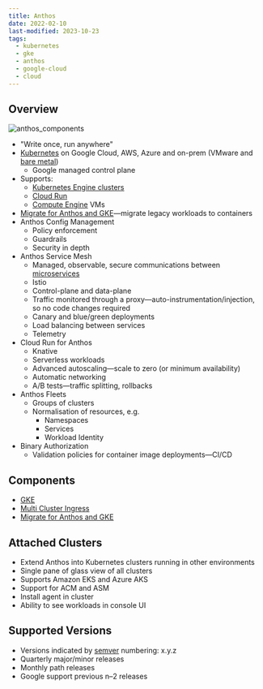 ```yaml
---
title: Anthos
date: 2022-02-10
last-modified: 2023-10-23
tags:
  - kubernetes
  - gke
  - anthos
  - google-cloud
  - cloud
---
```


## Overview

![anthos_components](files/anthos_components.svg)

- "Write once, run anywhere"
- [Kubernetes](notes/moc/Kubernetes.md) on Google Cloud, AWS, Azure and on-prem (VMware and [bare metal](notes/Anthos%20on%20Bare%20Metal.md))
	- Google managed control plane
- Supports:
	- [Kubernetes Engine clusters](notes/Kubernetes%20Engine%20(GKE).md)
	- [Cloud Run](notes/Cloud%20Run.md)
	- [Compute Engine](notes/Compute%20Engine.md) VMs
- [Migrate for Anthos and GKE](notes/Migrate%20for%20Anthos%20and%20GKE.md)—migrate legacy workloads to containers
- Anthos Config Management
	- Policy enforcement
	- Guardrails
	- Security in depth
- Anthos Service Mesh
	- Managed, observable, secure communications between [microservices](notes/Microservices.md)
	- Istio
	- Control-plane and data-plane
	- Traffic monitored through a proxy—auto-instrumentation/injection, so no code changes required
	- Canary and blue/green deployments
	- Load balancing between services
	- Telemetry
- Cloud Run for Anthos
	- Knative
	- Serverless workloads
	- Advanced autoscaling—scale to zero (or minimum availability)
	- Automatic networking
	- A/B tests—traffic splitting, rollbacks
- Anthos Fleets
	- Groups of clusters
	- Normalisation of resources, e.g.
		- Namespaces
		- Services
		- Workload Identity
- Binary Authorization
	- Validation policies for container image deployments—CI/CD

## Components

- [GKE](notes/Kubernetes%20Engine%20(GKE).md)
- [Multi Cluster Ingress](notes/Multi%20Cluster%20Ingress.md)
- [Migrate for Anthos and GKE](notes/Migrate%20for%20Anthos%20and%20GKE.md)

## Attached Clusters

- Extend Anthos into Kubernetes clusters running in other environments
- Single pane of glass view of all clusters
- Supports Amazon EKS and Azure AKS
- Support for ACM and ASM
- Install agent in cluster
- Ability to see workloads in console UI

## Supported Versions

- Versions indicated by [semver](https://semver.org/) numbering: x.y.z
- Quarterly major/minor releases
- Monthly path releases
- Google support previous n–2 releases
